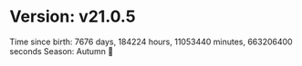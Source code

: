 # Version: v21.0.5
Time since birth: 7676 days, 184224 hours, 11053440 minutes, 663206400 seconds
Season: Autumn 🍁
